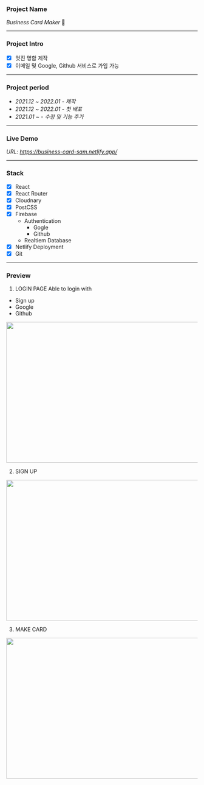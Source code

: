 ### Project Name

*Business Card Maker* 👔

---

### Project Intro

* [x] 멋진 명함 제작
* [x] 이메일 및 Google, Github 서비스로 가입 가능

---

### Project period

- *2021.12 ~ 2022.01 - 제작*
- *2021.12 ~ 2022.01 - 첫 배포*
- *2021.01 ~         - 수정 및 기능 추가*

---

### Live Demo

*URL: https://business-card-sam.netlify.app/*

---

### Stack

* [x] React
* [x] React Router
* [x] Cloudnary
* [x] PostCSS
* [x] Firebase
  - Authentication
    - Gogle
    - Github
  - Realtiem Database
* [x] Netlify Deployment
* [x] Git

---

### Preview

1. LOGIN PAGE
  Able to login with
  - Sign up
  - Google
  - Github
<img src="https://user-images.githubusercontent.com/93242268/149446218-6bdbc700-a109-4013-b4bd-a943bf3b68a1.PNG"  width="700" height="370">

2. SIGN UP

<img src="https://user-images.githubusercontent.com/93242268/149446224-5a4e114b-a21a-4043-a1a5-ca4cbd3f3a47.PNG"  width="700" height="370">

3. MAKE CARD
<img src="https://user-images.githubusercontent.com/93242268/149446228-edec78a6-4130-4199-a6ca-0d84dbca24df.PNG"  width="700" height="370">
